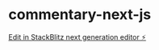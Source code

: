 # commentary-next-js

[Edit in StackBlitz next generation editor ⚡️](https://stackblitz.com/~/github.com/adityabucha44/commentary-next-js)